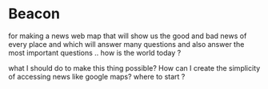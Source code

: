 # Beacon
for making a news web map that will show us the good and bad news of every place and which will answer many questions and also answer the most important questions .. how is the world today ?

what I should do to make this thing possible?
How can I create the simplicity of accessing news like google maps?
where to start ? 
